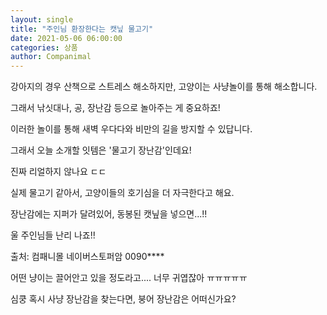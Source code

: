 ```yaml
---
layout: single
title: "주인님 환장한다는 캣닢 물고기"
date: 2021-05-06 06:00:00
categories: 상품
author: Companimal
---
```


강아지의 경우 산책으로 스트레스 해소하지만, 고양이는 사냥놀이를 통해 해소합니다.

그래서 낚싯대나, 공, 장난감 등으로 놀아주는 게 중요하죠!

이러한 놀이를 통해 새벽 우다다와 비만의 길을 방지할 수 있답니다.

그래서 오늘 소개할 잇템은 '물고기 장난감'인데요!

진짜 리얼하지 않나요 ㄷㄷ

실제 물고기 같아서, 고양이들의 호기심을 더 자극한다고 해요.

장난감에는 지퍼가 달려있어, 동봉된 캣닢을 넣으면...!!

울 주인님들 난리 나죠!!

출처: 컴패니몰 네이버스토퍼암 0090\*\*\*\*

어떤 냥이는 끌어안고 있을 정도라고.... 너무 귀엽잖아 ㅠㅠㅠㅠㅠ

심쿵 혹시 사냥 장난감을 찾는다면, 붕어 장난감은 어떠신가요?
